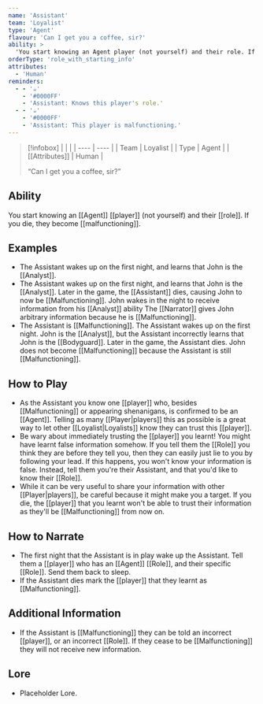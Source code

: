 ```yaml
---
name: 'Assistant'
team: 'Loyalist'
type: 'Agent'
flavour: 'Can I get you a coffee, sir?'
ability: >
  'You start knowing an Agent player (not yourself) and their role. If you die, they become malfunctioning.'
orderType: 'role_with_starting_info'
attributes: 
  - 'Human'
reminders:
  - - '☕'
    - '#0000FF'
    - 'Assistant: Knows this player's role.'
  - - '☕'
    - '#0000FF'
    - 'Assistant: This player is malfunctioning.'
---
```

> [!infobox]
> |  |  |
> | ---- | ---- |
> | Team | Loyalist |
> | Type | Agent |
> | [[Attributes]] | Human |
> 
>  “Can I get you a coffee, sir?”

## Ability
You start knowing an [[Agent]] [[player]] (not yourself) and their [[role]]. If you die, they become [[malfunctioning]].

## Examples
- The Assistant wakes up on the first night, and learns that John is the [[Analyst]].
- The Assistant wakes up on the first night, and learns that John is the [[Analyst]]. Later in the game, the [[Assistant]] dies, causing John to now be [[Malfunctioning]]. John wakes in the night to receive information from his [[Analyst]] ability The [[Narrator]] gives John arbitrary information because he is [[Malfunctioning]].
- The Assistant is [[Malfunctioning]]. The Assistant wakes up on the first night. John is the [[Analyst]], but the Assistant incorrectly learns that John is the [[Bodyguard]]. Later in the game, the Assistant dies. John does not become [[Malfunctioning]] because the Assistant is still [[Malfunctioning]].

## How to Play
- As the Assistant you know one [[player]] who, besides [[Malfunctioning]] or appearing shenanigans, is confirmed to be an [[Agent]]. Telling as many [[Player|players]] this as possible is a great way to let other [[Loyalist|Loyalists]] know they can trust this [[player]].
- Be wary about immediately trusting the [[player]] you learnt! You might have learnt false information somehow. If you tell them the [[Role]] you think they are before they tell you, then they can easily just lie to you by following your lead. If this happens, you won't know your information is false. Instead, tell them you're their Assistant, and that you'd like to know their [[Role]].
- While it can be very useful to share your information with other [[Player|players]], be careful because it might make you a target. If you die, the [[player]] that you learnt won't be able to trust their information as they'll be [[Malfunctioning]] from now on.

## How to Narrate
- The first night that the Assistant is in play wake up the Assistant. Tell them a [[player]] who has an [[Agent]] [[Role]], and their specific [[Role]]. Send them back to sleep.
- If the Assistant dies mark the [[player]] that they learnt as [[Malfunctioning]].

## Additional Information
- If the Assistant is [[Malfunctioning]] they can be told an incorrect [[player]], or an incorrect [[Role]]. If they cease to be [[Malfunctioning]] they will not receive new information.

## Lore
- Placeholder Lore.